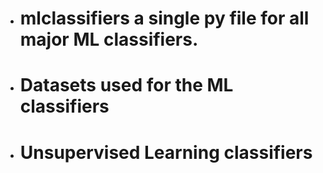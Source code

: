 * # mlclassifiers a single py file for all major ML classifiers.

* # Datasets used for the ML classifiers


* # Unsupervised Learning classifiers
